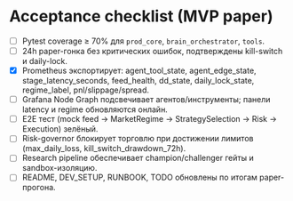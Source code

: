 ﻿# Acceptance checklist (MVP paper)

- [ ] Pytest coverage ≥ 70% для `prod_core`, `brain_orchestrator`, `tools`.
- [ ] 24h paper-гонка без критических ошибок, подтверждены kill-switch и daily-lock.
- [x] Prometheus экспортирует: agent_tool_state, agent_edge_state, stage_latency_seconds, feed_health, dd_state, daily_lock_state, regime_label, pnl/slippage/spread.
- [ ] Grafana Node Graph подсвечивает агентов/инструменты; панели latency и regime обновляются онлайн.
- [ ] E2E тест (mock feed → MarketRegime → StrategySelection → Risk → Execution) зелёный.
- [ ] Risk-governor блокирует торговлю при достижении лимитов (max_daily_loss, kill_switch_drawdown_72h).
- [ ] Research pipeline обеспечивает champion/challenger гейты и sandbox-изоляцию.
- [ ] README, DEV_SETUP, RUNBOOK, TODO обновлены по итогам paper-прогона.
